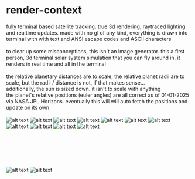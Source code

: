 # render-context
fully terminal based satellite tracking. true 3d rendering, raytraced lighting and realtime updates. made with no gl of any kind, everything is drawn into terminal with with text and ANSI escape codes and ASCII characters
<br />
<br />
to clear up some misconceptions, this isn't an image generator. this a first person, 3d terminal solar system simulation that you can fly around in. it renders in real time and all in the terminal
<br />
<br />
the relative planetary distances are to scale, the relative planet radii are to scale, but the radii / distance is not, if that makes sense...
<br />
additionally, the sun is sized down. it isn't to scale with anything
<br />
the planet's relative positions (euler angles) are all correct as of 01-01-2025 via NASA JPL Horizons. eventually this will will auto fetch the positions and update on its own 
<br /><br />
![alt text](https://github.com/adambigg-s/render-context/blob/main/term/examples/mars_jupiter_background.png)
![alt text](https://github.com/adambigg-s/render-context/blob/main/term/examples/lighting_africa.png)
![alt text](https://github.com/adambigg-s/render-context/blob/main/term/examples/jupiter_red_dot.png)
![alt text](https://github.com/adambigg-s/render-context/blob/main/term/examples/mars_pole.png)
![alt text](https://github.com/adambigg-s/render-context/blob/main/term/examples/orbits_reference.png)
![alt text](https://github.com/adambigg-s/render-context/blob/main/term/examples/moon.png)
![alt text](https://github.com/adambigg-s/render-context/blob/main/term/examples/neptune.png)
![alt text](https://github.com/adambigg-s/render-context/blob/main/term/examples/saturn.png)
![alt text](https://github.com/adambigg-s/render-context/blob/main/term/examples/saturn_hexagon.png)
![alt text](https://github.com/adambigg-s/render-context/blob/main/term/examples/lighting_showcase.png)
![alt text](https://github.com/adambigg-s/render-context/blob/main/term/examples/spacialreference_twolightsource_orbitline.png)
<br /><br /><br /><br /><br /><br /><br />
![alt text](https://github.com/adambigg-s/render-context/blob/main/term/examples/chocolate_glazed_donut.gif)
![alt text](https://github.com/adambigg-s/render-context/blob/main/term/examples/ascii_cube_static.gif)
